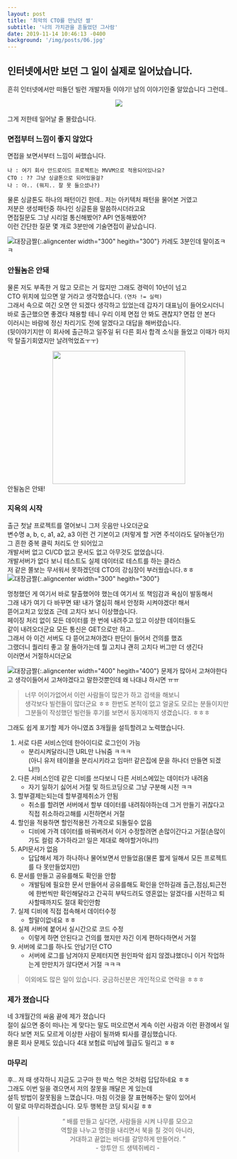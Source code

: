 ```yaml
---
layout: post
title: '최악의 CTO를 만났던 썰'
subtitle: '나의 가치관을 흔들었던 그사람'
date: 2019-11-14 10:46:13 -0400
background: '/img/posts/06.jpg'
---
```


## 인터넷에서만 보던 그 일이 실제로 일어났습니다.

흔히 인터넷에서만 떠돌던 빌런 개발자들 이야기! 남의 이야기인줄 알았습니다 그런데..

<center><img class="img-fluid" src="https://drive.google.com/uc?id=1tH1Y31mj7Qbg7X9k-FGomHNayFu3Zdve"></center><br>
<span class="caption text-muted">그게 저한테 일어날 줄 몰랐습니다.</span>

### 면접부터 느낌이 좋지 않았다

면접을 보면서부터 느낌이 싸했습니다.

```
나 : 여기 회사 안드로이드 프로젝트는 MVVM으로 적용되어있나요?
CTO : ?? 그냥 싱글톤으로 되어있을걸?
나 : 아.. (뭐지.. 잘 못 들으셨나?)
```

물론 싱글톤도 하나의 패턴이긴 한데.. 저는 아키텍처 패턴을 물어본 거였고  
저분은 생성패턴중 하나인 싱글톤을 말씀하시더라고요  
면접질문도 그냥 시리얼 통신해봤어? API 연동해봤어?  
이런 간단한 질문 몇 개로 3분만에 기술면접이 끝났습니다.

![대장금짤](https://drive.google.com/uc?id=1zyNtUris7vMdw25nhUB-D-BXfRMJUFIf 'wtf'){:.aligncenter width="300" hegith="300"}
<span class="caption text-muted">카레도 3분인데 말이죠ㅋㅋ</span>

### 안될놈은 안돼

물론 저도 부족한 거 많고 모르는 거 많지만 그래도 경력이 10년이 넘고  
CTO 위치에 있으면 알 거라고 생각했습니다. `(연차 != 실력)`  
그래서 속으로 여긴 오면 안 되겠다 생각하고 있었는데 갑자기 대표님이 들어오시더니 바로 출근했으면 좋겠다 채용할 테니 우리 이제 면접 안 봐도 괜찮지? 면접 안 본다  
이러시는 바람에 정신 차리기도 전에 알겠다고 대답을 해버렸습니다.  
(뒷이야기지만 이 회사에 출근하고 일주일 뒤 다른 회사 합격 소식을 들었고 이때가 마지막 탈출기회였지만 날려먹었죠ㅜㅜ)

<center><img class="img-fluid" src="https://drive.google.com/uc?id=1Rv6aM-IBgVHy2KoN8Y4M9ga1Unc_9F09" width="300" height="300"></center>
<span class="caption text-muted">안될놈은 안돼!</span>

### 지옥의 시작

출근 첫날 프로젝트를 열어보니 그저 웃음만 나오더군요  
변수명 a, b, c, a1, a2, a3 이런 건 기본이고 (저렇게 할 거면 주석이라도 달아놓던가)  
그 흔한 중복 클릭 처리도 안 되어있고  
개발서버 없고 CI/CD 없고 문서도 없고 아무것도 없었습니다.  
개발서버가 없다 보니 테스트도 실제 데이터로 테스트를 하는 클라스  
저 같은 쫄보는 무서워서 못하겠던데 CTO의 강심장이 부러웠습니다.ㅎㅎ  
![대장금짤](https://drive.google.com/uc?id=1U0aVSTMTLRzjR9LIZEb21bV7TetaK8Y1 'wtf'){:.aligncenter width="300" hegith="300"}

멍청했던 게 여기서 바로 탈출했어야 했는데 여기서 또 책임감과 욕심이 발동해서  
그래 내가 여기 다 바꾸면 돼! 내가 열심히 해서 안정화 시켜야겠다! 해서  
뜯어고치고 있었죠 근데 고치다 보니 이상했습니다.  
페이징 처리 없이 모든 데이터를 한 번에 내려주고 있고 이상한 데이터들도  
같이 내려오더군요 모든 통신은 GET으로만 하고..  
그래서 아 이건 서버도 다 뜯어고쳐야겠다 판단이 들어서 건의를 했죠  
그랬더니 퀄리티 좋고 잘 돌아가는데 뭘 고치냐 괜히 고치다 버그만 더 생긴다  
이러면서 거절하시더군요

![대장금짤](https://drive.google.com/uc?id=1hjB_ZY4vmiBFEiG9GZVPXyjJ2Es_tdx5 'wtf'){:.aligncenter width="400" hegith="400"}
<span class="caption text-muted">문제가 많아서 고쳐야한다고 생각이들어서 고쳐야겠다고 말한것뿐인데 왜 나대냐 하시면 ㅠㅠ </span>

> 너무 어이가없어서 이런 사람들이 많은가 하고 검색을 해보니  
> 생각보다 빌런들이 많더군요 ㅎㅎ 한번도 본적이 없고 얼굴도 모르는 분들이지만  
> 그분들이 작성했던 빌런들 후기를 보면서 동지애까지 생겼습니다. ㅎㅎㅎ

그래도 쉽게 포기할 제가 아니였죠 3개월을 설득할려고 노력했습니다.

1. 서로 다른 서비스인데 한아이디로 로그인이 가능
   - 분리시켜달라니깐 URL만 나눠줌 ㅋㅋㅋ  
     (아니 유저 테이블을 분리시키라고 임마!! 같은집에 문을 하나더 만들면 되겠냐!!)
1. 다른 서비스인데 같은 디비를 쓰다보니 다른 서비스에있는 데이터가 내려옴
   - 자기 일하기 싫어서 거절 및 하드코딩으로 그냥 구분해 시전 ㅋㅋ
1. 할부결제는되는데 할부결제취소가 안됨
   - 취소를 할려면 서버에서 할부 데이터를 내려줘야하는데 그거 만들기 귀찮다고 직접 취소하라고해를 시전하면서 거절
1. 할인을 적용하면 할인적용전 가격으로 되돌릴수 없음
   - 디비에 가격 데이터를 바꿔버려서 이거 수정할려면 손많이간다고 거절(손많이가도 컬럼 추가하라고! 일은 제대로 해야할거아냐!!)
1. API문서가 없음
   - 답답해서 제가 하나하나 물어보면서 만들었음(물론 짧게 일해서 모든 프로젝트를 다 못만들었지만)
1. 문서를 만들고 공유를해도 확인을 안함
   - 개발팀에 필요한 문서 만들어서 공유를해도 확인을 안하길래 출근,점심,퇴근전에 한번씩만 확인해달라고 간곡히 부탁드려도 영혼없는 알겠다를 시전하고 퇴사할때까지도 절대 확인안함
1. 실제 디비에 직접 접속해서 데이터수정
   - 할말이없네요 ㅎㅎ
1. 실제 서버에 붙어서 실시간으로 코드 수정
   - 이렇게 하면 안된다고 건의를 했지만 자긴 이게 편하다하면서 거절
1. 서버에 로그를 하나도 안남기던 CTO
   - 서버에 로그를 남겨야지 문제터지면 원인파악 쉽지 않겠냐했더니 이거 작업하는게 만만치가 않다면서 거절 ㅋㅋㅋ

> 이외에도 많은 일이 있습니다. 궁금하신분은 개인적으로 연락을 ㅎㅎㅎ

### 제가 졌습니다

네 3개월간의 싸움 끝에 제가 졌습니다  
절이 싫으면 중이 떠나는 게 맞다는 말도 떠오르면서 계속 이런 사람과 이런 환경에서 일하다 보면 저도 모르게 이상한 사람이 될까봐 퇴사를 결심했습니다.  
물론 회사 문제도 있습니다 4대 보험료 미납에 월급도 밀리고 ㅎㅎ

<h3 class="section-heading">마무리</h3>

후.. 저 때 생각하니 지금도 고구마 한 박스 먹은 것처럼 답답하네요 ㅎㅎ  
그래도 이번 일을 겪으면서 저의 잘못을 깨달은 게 있는데  
설득 방법이 잘못됨을 느꼈습니다. 마침 이것을 잘 표현해주는 말이 있어서  
이 말로 마무리하겠습니다. 모두 행복한 코딩 되시길 ㅎㅎ

<center>
<blockquote class="blockquote">
<q>
    배를 만들고 싶다면, 사람들을 시켜 나무를 모으고<br>
    역할을 나누고 명령을 내리면서 북을 칠 것이 아니라,<br>
    거대하고 끝없는 바다를 갈망하게 만들어라.
</q><br>
- 앙투안 드 생텍쥐베리 - <br>
</blockquote>
</center>
